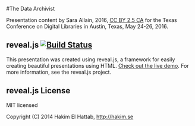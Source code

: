 #The Data Archivist

Presentation content by Sara Allain, 2016, [CC BY 2.5 CA](http://creativecommons.org/licenses/by/2.5/ca/) for the Texas Conference on
Digital Libraries in Austin, Texas, May 24-26, 2016.



## reveal.js [![Build Status](https://travis-ci.org/hakimel/reveal.js.png?branch=master)](https://travis-ci.org/hakimel/reveal.js)

This presentation was created using reveal.js, a framework for easily creating beautiful presentations using HTML. [Check out the live demo](http://lab.hakim.se/reveal-js/). For more information, see the reveal.js project.

## reveal.js License

MIT licensed

Copyright (C) 2014 Hakim El Hattab, http://hakim.se

